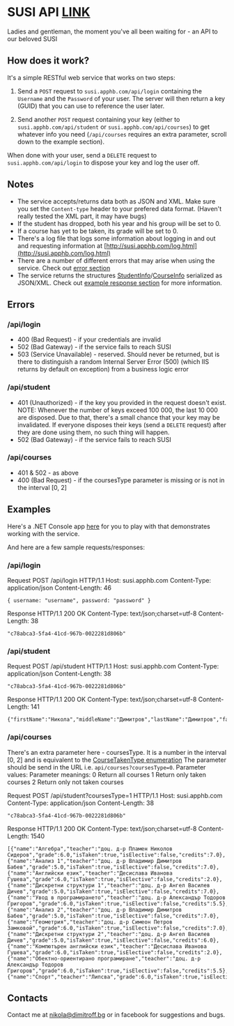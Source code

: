 # SUSI API [LINK](http://susi.apphb.com)
Ladies and gentleman, the moment you've all been waiting for - an API to our beloved SUSI

## How does it work?
It's a simple RESTful web service that works on two steps:

1. Send a `POST` request to `susi.apphb.com/api/login` containing the `Username` and the `Password` of your user. The server
will then return a key (GUID) that you can use to reference the user later.

2. Send another `POST` request containing your key (either to `susi.apphb.com/api/student` or `susi.apphb.com/api/courses`) to 
get whatever info you need (`/api/courses` requires an extra parameter, scroll down to the example section).

When done with your user, send a `DELETE` request to `susi.apphb.com/api/login` to dispose your key and log the user off.

## Notes
* The service accepts/returns data both as JSON and XML. Make sure you set the `Content-type` header to your prefered data format. (Haven't really tested the XML part, it may have bugs)
* If the student has dropped, both his year and his group will be set to 0.
* If a course has yet to be taken, its grade will be set to 0.
* There's a log file that logs some information about logging in and out and requesting information at [http://susi.apphb.com/log.html](http://susi.apphb.com/log.html)
* There are a number of different errors that may arise when using the service. Check out [error section](README.md#Errors)
* The service returns the structures [StudentInfo](http://github.com/NikolaDimitroff/SusiParser/blob/master/SusiParser/StudentInfo.cs)/[CourseInfo](http://github.com/NikolaDimitroff/SusiParser/blob/master/SusiParser/CourseInfo.cs) serialized as JSON/XML. Check out [example response section](README.md#Examples) for more information.

## Errors
### /api/login
* 400 (Bad Request) - if your credentials are invalid
* 502 (Bad Gateway) - if the service fails to reach SUSI
* 503 (Service Unavailable) - reserved. Should never be returned, but is there to distinguish a random Internal Server Error (500) (which IIS returns by default on exception) from a business logic error

### /api/student
* 401 (Unauthorized) - if the key you provided in the request doesn't exist. NOTE: Whenever the number of keys exceed 100 000, the last 10 000 are disposed. Due to that, there's a small chance that your key may be invalidated. If everyone disposes their keys (send a `DELETE` request) after they are done using them, no such thing will happen.
* 502 (Bad Gateway) - if the service fails to reach SUSI

### /api/courses
* 401 & 502 - as above 
* 400 (Bad Request) - if the coursesType parameter is missing or is not in the interval [0, 2]

## Examples
Here's a .NET Console app [here](http://github.com/NikolaDimitroff/SusiParser/blob/master/SusiParser.Console/ConsoleApp.cs) for you to play with that demonstrates working with the service.

And here are a few sample requests/responses:
### /api/login
Request
	POST /api/login HTTP/1.1
	Host: susi.apphb.com
	Content-Type: application/json
	Content-Length: 46

	{ username: "username", password: "password" }
	
Response
	HTTP/1.1 200 OK
	Content-Type: text/json;charset=utf-8
	Content-Length: 38
	
	"c78abca3-5fa4-41cd-967b-0022281d806b"
	
### /api/student
Request
	POST /api/student HTTP/1.1
	Host: susi.apphb.com
	Content-Type: application/json
	Content-Length: 38
	
	"c78abca3-5fa4-41cd-967b-0022281d806b"
	
Response
	HTTP/1.1 200 OK
	Content-Type: text/json;charset=utf-8
	Content-Length: 141
	
	{"firstName":"Никола","middleName":"Димитров","lastName":"Димитров","facultyNumber":"61560","programme":"СИ(рб)","type":0,"year":2,"group":1}

### /api/courses	

There's an extra parameter here - coursesType. It is a number in the interval [0, 2] and is equivalent to the [CourseTakenType enumeration](https://github.com/NikolaDimitroff/SusiParser/blob/master/SusiParser/CourseTakenType.cs)
The parameter should be send in the URL i.e. `api/courses?coursesType=0`.
Parameter values:	Parameter meanings:
0					Return all courses
1					Return only taken courses
2					Return only not taken courses

Request
	POST /api/student?coursesType=1 HTTP/1.1
	Host: susi.apphb.com
	Content-Type: application/json
	Content-Length: 38
	
	"c78abca3-5fa4-41cd-967b-0022281d806b"
	
Response
	HTTP/1.1 200 OK
	Content-Type: text/json;charset=utf-8
	Content-Length: 1540
	
	[{"name":"Алгебра","teacher":"доц. д-р Пламен Николов Сидеров","grade":6.0,"isTaken":true,"isElective":false,"credits":7.0},{"name":"Анализ 1","teacher":"доц. д-р Владимир Димитров Бабев","grade":5.0,"isTaken":true,"isElective":false,"credits":7.0},{"name":"Английски език","teacher":"Десислава Иванова Гушева","grade":6.0,"isTaken":true,"isElective":false,"credits":2.0},{"name":"Дискретни структури 1","teacher":"доц. д-р Ангел Василев Дичев","grade":5.0,"isTaken":true,"isElective":false,"credits":7.0},{"name":"Увод в програмирането","teacher":"доц. д-р Александър Тодоров Григоров","grade":6.0,"isTaken":true,"isElective":false,"credits":5.5},{"name":"Анализ 2","teacher":"доц. д-р Владимир Димитров Бабев","grade":5.0,"isTaken":true,"isElective":false,"credits":7.0},{"name":"Геометрия","teacher":"доц. д-р Симеон Петров Замковой","grade":6.0,"isTaken":true,"isElective":false,"credits":7.0},{"name":"Дискретни структури 2","teacher":"доц. д-р Ангел Василев Дичев","grade":5.0,"isTaken":true,"isElective":false,"credits":6.0},{"name":"Компютърен английски език","teacher":"Десислава Иванова Гушева","grade":6.0,"isTaken":true,"isElective":false,"credits":2.0},{"name":"Обектно-ориентирано програмиране","teacher":"доц. д-р Александър Тодоров Григоров","grade":6.0,"isTaken":true,"isElective":false,"credits":5.5},{"name":"Спорт","teacher":"Липсва","grade":6.0,"isTaken":true,"isElective":false,"credits":4.0}]
	
## Contacts
Contact me at [nikola@dimitroff.bg](mailto:nikola@dimitroff.bg) or in facebook for suggestions and bugs.